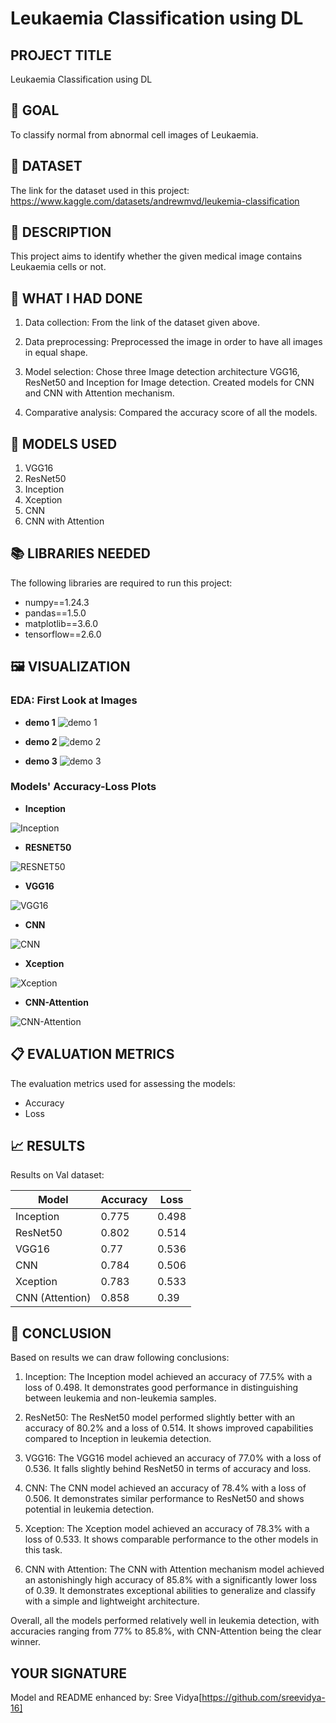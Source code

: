 # Leukaemia Classification using DL

## PROJECT TITLE

Leukaemia Classification using DL

## 🎯 GOAL

To classify normal from abnormal cell images of Leukaemia.

## 🧵 DATASET

The link for the dataset used in this project: https://www.kaggle.com/datasets/andrewmvd/leukemia-classification

## 🧾 DESCRIPTION

This project aims to identify whether the given medical image contains Leukaemia cells or not.

## 🧮 WHAT I HAD DONE

1. Data collection: From the link of the dataset given above. 

2. Data preprocessing: Preprocessed the image in order to have all images in equal shape.

3. Model selection: Chose three Image detection architecture VGG16, ResNet50 and Inception for Image detection. Created models for CNN and CNN with Attention mechanism.

4. Comparative analysis: Compared the accuracy score of all the models.

## 🚀 MODELS USED

1. VGG16
2. ResNet50
3. Inception
4. Xception
5. CNN
6. CNN with Attention

## 📚 LIBRARIES NEEDED

The following libraries are required to run this project:

- numpy==1.24.3
- pandas==1.5.0
- matplotlib==3.6.0
- tensorflow==2.6.0

## 🖼️ VISUALIZATION

### EDA: First Look at Images

* **demo 1**
![demo 1](https://github.com/abhisheks008/DL-Simplified/blob/main/Leukaemia%20Classification%20using%20DL/Images/demo1.png)

* **demo 2**
![demo 2](https://github.com/abhisheks008/DL-Simplified/blob/main/Leukaemia%20Classification%20using%20DL/Images/demo2.png)

* **demo 3**
![demo 3](https://github.com/abhisheks008/DL-Simplified/blob/main/Leukaemia%20Classification%20using%20DL/Images/demo3.png)

### Models' Accuracy-Loss Plots

* **Inception**

![Inception](https://github.com/abhisheks008/DL-Simplified/blob/main/Leukaemia%20Classification%20using%20DL/Images/inception.png)

* **RESNET50**

![RESNET50](https://github.com/abhisheks008/DL-Simplified/blob/main/Leukaemia%20Classification%20using%20DL/Images/resnet50.png)

* **VGG16**

![VGG16](https://github.com/abhisheks008/DL-Simplified/blob/main/Leukaemia%20Classification%20using%20DL/Images/vgg16.png)

* **CNN**

![CNN](https://github.com/abhisheks008/DL-Simplified/blob/main/Leukaemia%20Classification%20using%20DL/Images/cnn.png)

* **Xception**

![Xception](https://github.com/abhisheks008/DL-Simplified/blob/main/Leukaemia%20Classification%20using%20DL/Images/exception.png)

* **CNN-Attention**

![CNN-Attention](https://github.com/Arihant-Bhandari/DL-Simplified/blob/enhance_cancer_classify/Leukaemia%20Classification%20using%20DL/Images/CNN-Attention.png)

## 📋 EVALUATION METRICS

The evaluation metrics used for assessing the models:

- Accuracy 
- Loss

## 📈 RESULTS

Results on Val dataset:

| Model      | Accuracy | Loss    |
|------------|----------|---------|
| Inception    | 0.775     | 0.498   |
| ResNet50    | 0.802     | 0.514    |
| VGG16    | 0.77     | 0.536    |
| CNN    | 0.784     | 0.506    |
| Xception    | 0.783     | 0.533    |
| CNN (Attention)    | 0.858     | 0.39    |

## 📢 CONCLUSION

Based on results we can draw following conclusions:

1. Inception: The Inception model achieved an accuracy of 77.5% with a loss of 0.498. It demonstrates good performance in distinguishing between leukemia and non-leukemia samples.

2. ResNet50: The ResNet50 model performed slightly better with an accuracy of 80.2% and a loss of 0.514. It shows improved capabilities compared to Inception in leukemia detection.

3. VGG16: The VGG16 model achieved an accuracy of 77.0% with a loss of 0.536. It falls slightly behind ResNet50 in terms of accuracy and loss.

4. CNN: The CNN model achieved an accuracy of 78.4% with a loss of 0.506. It demonstrates similar performance to ResNet50 and shows potential in leukemia detection.

5. Xception: The Xception model achieved an accuracy of 78.3% with a loss of 0.533. It shows comparable performance to the other models in this task.

6. CNN with Attention: The CNN with Attention mechanism model achieved an astonishingly high accuracy of 85.8% with a significantly lower loss of 0.39. It demonstrates exceptional abilities to generalize and classify with a simple and lightweight architecture.

Overall, all the models performed relatively well in leukemia detection, with accuracies ranging from 77% to 85.8%, with CNN-Attention being the clear winner.  

## YOUR SIGNATURE

Model and README enhanced by: Sree Vidya[https://github.com/sreevidya-16]
